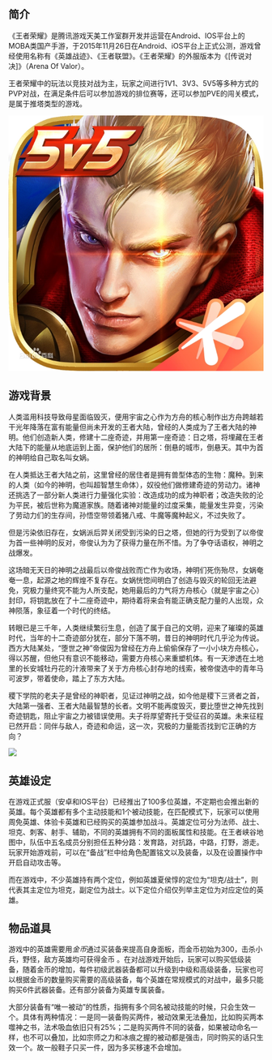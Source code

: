 ## 简介

《王者荣耀》是腾讯游戏天美工作室群开发并运营在Android、IOS平台上的MOBA类国产手游，于2015年11月26日在Android、iOS平台上正式公测，游戏曾经使用名称有《英雄战迹》、《王者联盟》。《王者荣耀》的外服版本为《[传说对决]》（Arena Of Valor）。

王者荣耀中的玩法以竞技对战为主，玩家之间进行1V1、3V3、5V5等多种方式的PVP对战，在满足条件后可以参加游戏的排位赛等，还可以参加PVE的闯关模式，是属于推塔类型的游戏。

![](images\b2de9c82d158ccbf6c8162a7b790ab3eb13533faeb5f.webp)

## 游戏背景

人类滥用科技导致母星面临毁灭，便用宇宙之心作为方舟的核心制作出方舟跨越若干光年降落在富有能量但尚未开发的王者大陆，曾经的人类成为了王者大陆的神明。他们创造新人类，修建十二座奇迹，并用第一座奇迹：日之塔，将埋藏在王者大陆下的能量从地底运到上面，保护他们的居所：倒悬的城市，倒悬天。其中为首的神明给自己取名叫女娲。

在人类抵达王者大陆之前，这里曾经的居住者是拥有兽型体态的生物：魔种。到来的人类（如今的神明，也叫超智慧生命体），奴役他们做修建奇迹的劳动力。诸神还挑选了一部分新人类进行力量强化实验：改造成功的成为神职者；改造失败的沦为平民，被后世称为魔道家族。随着诸神对能量的过度采集，能量发生异变，污染了劳动力们的生存间，孙悟空带领着猪八戒、牛魔等魔种起义，不过失败了。

但是污染依旧存在，女娲派后羿关闭受到污染的日之塔，但她的行为受到了以帝俊为首一些神明的反对，帝俊认为为了获得力量在所不惜。为了争夺话语权，神明之战爆发。

这场暗无天日的神明之战最后以帝俊战败而亡作为收场，神明们死伤殆尽，女娲奄奄一息，起源之地的辉煌不复存在。女娲恍惚间明白了创造与毁灭的轮回无法避免，究极力量终究不能为人所支配，她用最后的力气将方舟核心（就是宇宙之心）封印，将钥匙放在了十二座奇迹中，期待着将来会有能正确支配力量的人出现，众神陨落，象征着一个时代的终结。

转眼已是三千年，人类继续繁衍生息，创造了属于自己的文明，迎来了璀璨的英雄时代，当年的十二奇迹部分犹在，部分下落不明，昔日的神明时代几乎沦为传说。西方大陆某处，“堕世之神”帝俊因为曾经在方舟上偷偷保存了一小小块方舟核心，得以苏醒，但他只有意识不能移动，需要方舟核心来重塑机体。有一天渗透在土地里的长安城牡丹花的汁液带来了关于方舟核心封存地的线索，被帝俊选中的青年马可波罗，带着使命，踏上了东方大陆。

稷下学院的老夫子是曾经的神职者，见证过神明之战，如今他是稷下三贤者之首，大陆第一强者、王者大陆最智慧的长者。文明不能再度毁灭，要比堕世之神先找到奇迹钥匙，阻止宇宙之力被错误使用。夫子将厚望寄托于受征召的英雄。未来征程已然开启：同伴与敌人，奇迹和命运，这一次，究极的力量能否找到它正确的方向？

![](D:\笔记typora\介绍\images\fcfaaf51f3deb48f8c54dbf7da4a2d292df5e0fed2c7.webp)

## 英雄设定

在游戏正式服（安卓和IOS平台）已经推出了100多位英雄，不定期也会推出新的英雄。每个英雄都有多个主动技能和1个被动技能，在匹配模式下，玩家可以使用周免英雄、体验卡英雄和已经购买的英雄参加战斗。英雄定位可分为法师、战士、坦克、刺客、射手、辅助，不同的英雄拥有不同的面板属性和技能。在王者峡谷地图中，队伍中五名成员分别担任五种分路：发育路，对抗路，中路，打野，游走。 玩家开始游戏前，可以在“备战”栏中给角色配置铭文以及装备，以及在设置操作中开启自动攻击等。

而在游戏中，不少英雄持有两个定位，例如英雄夏侯惇的定位为“坦克/战士”，则代表其主定位为坦克，副定位为战士。以下定位介绍仅列举主定位为对应定位的英雄。

## 物品道具

游戏中的英雄需要用*金币*通过买装备来提高自身面板，而金币初始为300，击杀小兵，野怪，敌方英雄均可获得金币 。在对战游戏开始后，玩家可以购买低级装备，随着金币的增加，每件初级武器装备都可以升级到中级和高级装备，玩家也可以根据金币的数量购买需要的高级装备，每个英雄在常规模式的对战中，最多只能购买6件武器装备。还有部分装备为英雄专属装备。

大部分装备有“唯一被动”的性质，指拥有多个同名被动技能的时候，只会生效一个。具体有两种情况：一是同一装备购买两件，被动效果无法叠加，比如购买两本噬神之书，法术吸血依旧只有25%；二是购买两件不同的装备，如果被动命名一样，也不可以叠加，比如宗师之力和冰痕之握的被动都是强击，同时购买的话只生效一个。故一般鞋子只买一件，因为多买移速不会增加。

